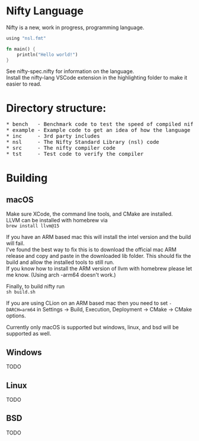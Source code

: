 # Nifty Language
Nifty is a new, work in progress, programming language.

```rs
using "nsl.fmt"

fn main() {
    println("Hello world!")
}
```

See nifty-spec.nifty for information on the language.  
Install the nifty-lang VSCode extension in the highlighting folder to make it easier to read.

# Directory structure:

<pre>
* bench   - Benchmark code to test the speed of compiled nifty code
* example - Example code to get an idea of how the language works
* inc     - 3rd party includes
* nsl     - The Nifty Standard Library (nsl) code
* src     - The nifty compiler code
* tst     - Test code to verify the compiler
</pre>


# Building

## macOS

Make sure XCode, the command line tools, and CMake are installed.  
LLVM can be installed with homebrew via  
`brew install llvm@15`

If you have an ARM based mac this will install the intel version and the build will fail.  
I've found the best way to fix this is to download the official mac ARM release and copy and paste in the downloaded lib folder. This should fix the build and allow the installed tools to still run.  
If you know how to install the ARM version of llvm with homebrew please let me know. (Using arch -arm64 doesn't work.)

Finally, to build nifty run  
`sh build.sh`

If you are using CLion on an ARM based mac then you need to set `-DARCH=arm64` in Settings -> Build, Execution, Deployment -> CMake -> CMake options.

Currently only macOS is supported but windows, linux, and bsd will be supported as well.

## Windows
TODO

## Linux
TODO

## BSD
TODO
